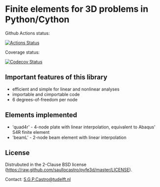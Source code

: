 Finite elements for 3D problems in Python/Cython
================================================

Github Actions status:

[![Actions Status](https://github.com/saullocastro/pyfe3d/workflows/pytest/badge.svg)](https://github.com/saullocastro/pyfe3d/actions)

Coverage status:

[![Codecov Status](https://codecov.io/gh/saullocastro/pyfe3d/branch/master/graph/badge.svg?token=3LL2MRKMX3)](https://codecov.io/gh/saullocastro/pyfe3d)

Important features of this library
----------------------------------
- efficient and simple for linear and nonlinear analyses
- importable and cimportable code
- 6 degrees-of-freedom per node

Elements implemented
--------------------
- 'quad4r' - 4-node plate with linear interpolation, equivalent to Abaqus' S4R finite element
- 'beamL' - 2-node beam element with linear interpolation

License
-------
Distrubuted in the 2-Clause BSD license (https://raw.github.com/saullocastro/pyfe3d/master/LICENSE).

Contact: S.G.P.Castro@tudelft.nl

